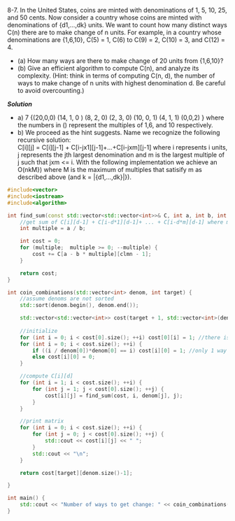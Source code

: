 8-7. In the United States, coins are minted with denominations of 1, 5, 10, 25, and 50 cents. Now consider a country whose coins are minted 
with denominations of {d1,...,dk} units. We want to count how many distinct ways C(n) there are to make change of n units. For example, 
in a country whose denominations are {1,6,10}, C(5) = 1, C(6) to C(9) = 2, C(10) = 3, and C(12) = 4.
* (a)  How many ways are there to make change of 20 units from {1,6,10}?   
* (b)  Give  an  efficient  algorithm  to  compute C(n),  and  analyze  its  complexity. 
(Hint: think in terms of computing C(n, d), the number of ways to make change of n units with highest denomination d. 
Be careful to avoid overcounting.)   

***Solution***

* a) 7 {(20,0,0) (14, 1, 0 ) (8, 2, 0) (2, 3, 0) (10, 0, 1) (4, 1, 1) (0,0,2) } where the numbers in () represent the multiples of
1,6, and 10 respectively.   
* b) We proceed as the hint suggests. Name we recognize the following recursive solution:   
C[i][j] = C[i][j-1] + C[i-jx1][j-1]+...+C[i-jxm][j-1] where i represents i units, j represents the jth largest denomination and m is the
largest multiple of j such that jxm <= i. With the following implementation we achieve an O(nkM}) where M is the maximum of multiples
that satisify m as described above (and k = |{d1,...,dk}|}).   
```c++
#include<vector>
#include<iostream>
#include<algorithm>

int find_sum(const std::vector<std::vector<int>>& C, int a, int b, int clmn) {
	//get sum of C[i][d-1] + C[i-d*1][d-1]+ ... + C[i-d*m][d-1] where m is i / d(the highest integer multiple of d s.t.d*m <= i)
	int multiple = a / b;

	int cost = 0;
	for (multiple;  multiple >= 0; --multiple) {
		cost += C[a - b * multiple][clmn - 1];
	}

	return cost;
}

int coin_combinations(std::vector<int> denom, int target) {
	//assume denoms are not sorted
	std::sort(denom.begin(), denom.end());

	std::vector<std::vector<int>> cost(target + 1, std::vector<int>(denom.size()));
	
	//initialize
	for (int i = 0; i < cost[0].size(); ++i) cost[0][i] = 1; //there is always 1 way to make the empty set from any set
	for (int i = 0; i < cost.size(); ++i) {
		if ((i / denom[0])*denom[0] == i) cost[i][0] = 1; //only 1 way to make i with the smallest unit possible only if its fully divisible by smallest
		else cost[i][0] = 0;
	}

	//compute C[i][d]
	for (int i = 1; i < cost.size(); ++i) {
		for (int j = 1; j < cost[0].size(); ++j) {
			cost[i][j] = find_sum(cost, i, denom[j], j);
		}
	}

	//print matrix
	for (int i = 0; i < cost.size(); ++i) {
		for (int j = 0; j < cost[0].size(); ++j) {
			std::cout << cost[i][j] << " ";
		}
		std::cout << "\n";
	}

	return cost[target][denom.size()-1];

}

int main() {
	std::cout << "Number of ways to get change: " << coin_combinations(std::vector<int> {1, 6, 10}, 20);
}
```
